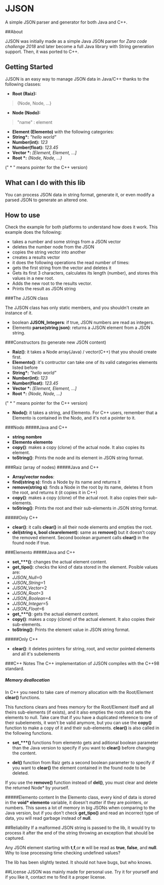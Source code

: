 # JJSON

A simple JSON parser and generator for both Java and C++.

##About

JJSON was initially made as a simple Java JSON parser for *Zara code challenge 2018* and later become a full Java library with String generation support. Then, it was ported to C++.

## Getting Started

JJSON is an easy way to manage JSON data in Java/C++ thanks to the following classes:

* **Root (Raiz):**

>{Node, Node, ...}

* **Node (Nodo):**

>"name" : element

* **Element (Elemento)** with the following categories:
 * **String\*:** *"hello world"*
 * **Number(int):** *123*
 * **Number(float):** *123.45*
 * **Vector \*:** *[Element, Element, ...]*
 * **Root \*:** *{Node, Node, ...}*

(" \* " means pointer for the C++ version)

## What can I do with this lib

You can process JSON data in string format, generate it, or even modify a parsed JSON to generate an altered one.

## How to use
Check the example for both platforms to understand how does it work. This example does the following:

* takes a number and some strings from a JSON vector
* deletes the number node from the JSON
* copies the string vector into another
* creates a results vector
* it does the following operations the read number of times:
 * gets the first string from the vector and deletes it
 * Gets its first 3 characters, calculates its length (number), and stores this values in a new root.
 * Adds the new root to the results vector.
* Prints the result as JSON string


###The JJSON class

The JJSON class has only static members, and you shouldn't create an instance of it.

* boolean **JJSON_Integers**: if true, JSON numbers are read as integers.
* Elemento **parse(string json)**: returns a JJSON element from a JSON string.

###Constructors (to generate new JSON content)

* **Raiz()**: it takes a Node array(Java) / vector(C++) that you should create first.
* **Elemento()**: it's contructor can take one of its valid categories elements listed before
 * **String\*:** *"hello world"*
 * **Number(int):** *123*
 * **Number(float):** *123.45*
 * **Vector \*:** *[Element, Element, ...]*
 * **Root \*:** *{Node, Node, ...}*

(" \* " means pointer for the C++ version)

* **Nodo()**: it takes a string, and Elemento. For C++ users, remember that a Elemento is contained in the Nodo, and it's not a pointer to it.

###Nodo
#####Java and C++
* **string nombre**
* **Elemento elemento**
* **copy()**: makes a copy (clone) of the actual node. It also copies its element.
* **toString()**: Prints the node and its element in JSON string format. 

###Raiz (array of nodes)
#####Java and C++
* **Array/vector<Nodo> nodos**:
* **find(string s)**: finds a Node by its name and returns it
* **remove(string s)**: finds a Node in the root by its name, deletes it from the root, and returns it (it copies it in C++)
* **copy()**: makes a copy (clone) of the actual root. It also copies their sub-elements.
* **toString()**: Prints the root and their sub-elements in JSON string format. 

#####Only C++
* **clear()**: it calls **clear()** in all their node elements and empties the root.
* **del(string s, bool clearelement)**: same as **remove()** but it doesn't copy the removed element. Second boolean argument calls **clear()** in the found node if true.

###Elemento
#####Java and C++
* **set_\*\*\*()**: changes the actual element content.
* **get_tipo()**: checks the kind of data stored in the element. Posible values are:
 * *JJSON_Null*=0
 * *JJSON_String*=1
 * *JJSON_Vector*=2
 * *JJSON_Root*=3
 * *JJSON_Boolean*=4
 * *JJSON_Integer*=5
 * *JJSON_Float*=6
* **get_\*\*\*()**: gets the actual element content.
* **copy()**: makes a copy (clone) of the actual element. It also copies their sub-elements.
* **toString()**: Prints the element value in JSON string format. 

#####Only C++
* **clear()**: it deletes pointers for string, root, and vector pointed elements and all it's subelements

###C++ Notes
The C++ implementation of JJSON compiles with the C++98 standard.

##### Memory deallocation
In C++ you need to take care of memory allocation with the Root/Element **clear()** functions.

This functions clears and frees memory  for the Root/Element itself and all theirs sub-elements (if exists), and it also empties the roots and sets the elements to null. Take care that if you have a duplicated reference to one of their subelements, it won't be valid anymore, but you can use the **copy()** function to make a copy of it and their sub-elements. **clear()** is also called in the following functions.

* **set_\*\*\*()** functions from elemento gets and aditional boolean parameter than the Java version to specify if you want to **clear()** before changing the content.

* **del()** function from Raiz gets a second boolean parameter to specify if you want to **clear()** the element contained in the found node to be deleted.

If you use the **remove()** function instead of **del()**, you must clear and delete the returned Node* by yourself.

#####Elemento content
In the Elemento class, every kind of data is stored in the **void\* elemento** variable, it doesn't matter if they are pointers, or numbers. This saves a lot of memory in big JSONs when comparing to the Java version, but if you don't check **get_tipo()** and read an incorrect type of data, you will read garbage instead of **null**.

##Reliability
If a malformed JSON string is passed to the lib, it would try to process it after the end of the string throwing an exception that should be captured.

Any JSON element starting with **t**,**f**,or **n** will be read as **true**, **false**, and **null**. Why to lose processing time checking undefined values?

The lib has been slightly tested. It should not have bugs, but who knows.

##License
JJSON was mainly made for personal use. Try it for yourself and if you like it, contact me to find it a proper license.